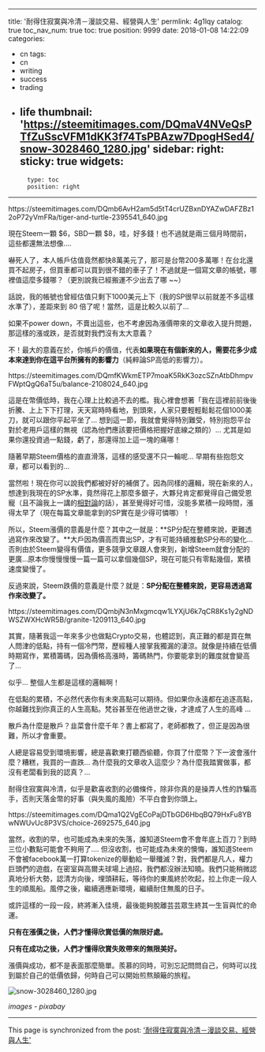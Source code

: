 
---
title: '耐得住寂寞與冷清－漫談交易、經營與人生'
permlink: 4g1lqy
catalog: true
toc_nav_num: true
toc: true
position: 9999
date: 2018-01-08 14:22:09
categories:
- cn
tags:
- cn
- writing
- success
- trading
- life
thumbnail: 'https://steemitimages.com/DQmaV4NVeQsPTfZuSscVFM1dKK3f74TsPBAzw7DpogHSed4/snow-3028460_1280.jpg'
sidebar:
    right:
        sticky: true
widgets:
    -
        type: toc
        position: right
---


<div class='pull-right'>https://steemitimages.com/DQmb6AvH2am5d5tT4crUZBxnDYAZwDAFZBz12oP72yVmFRa/tiger-and-turtle-2395541_640.jpg</div>

現在Steem一顆 $6，SBD一顆 $8，哇，好多錢！也不過就是兩三個月時間前，這些都還無法想像.... 

嚇死人了，本人帳戶估值竟然都快8萬美元了，那可是台幣200多萬哪！在台北還買不起房子，但買車都可以買到很不錯的車子了！不過就是一個寫文章的帳號，哪裡值這麼多錢哪？（更別說我已經搬運不少出去了哪 ~~）

話說，我的帳號也曾經估值只剩下1000美元上下（我的SP很早以前就差不多這樣水準了），差距來到 80 倍了呢！當然，這是比較久以前了...

如果不power down，不賣出這些，也不考慮因為漲價帶來的文章收入提升問題，那這樣的漲或跌，是否就對我們沒有太大意義？

不！最大的意義在於，你帳戶的價值，代表**如果現在有個新來的人，需要花多少成本來達到你在這平台所擁有的影響力**（純粹論SP高低的影響力）。

<div class='pull-right'>https://steemitimages.com/DQmfKWkmETP7moaK5RkK3ozcSZnAtbDhmpvFWptQgQ6aT5u/balance-2108024_640.jpg</div>

這是在幣價低時，我在心理上比較過不去的檻。我心裡會想著「我在這裡前前後後折騰、上上下下打理，天天寫時時看地，到頭來，人家只要輕輕鬆鬆花個1000美刀，就可以跟你平起平坐了... 想到這一節，我就會覺得特別難受，特別抱怨平台對於老用戶這樣的無視（認為他們應該要把價格把握好底線之類的）... 尤其是如果你還投資過一點錢，虧了，那還得加上這一塊的痛哪！

隨著早期Steem價格的直直滑落，這樣的感受還不只一輪呢... 早期有些抱怨文章，都可以看到的...

當然啦！現在你可以說我們都被好好的補償了。因為同樣的邏輯，現在新來的人，想達到我現在的SP水準，竟然得花上那麼多銀子，大夥兒肯定都覺得自己備受恩寵（且不論我上一講的[相對論](https://steemit.com/cn/@deanliu/steem-relativity-of-life)的話），甚至覺得好可惜，沒能多累積一段時間，漲得太早了（現在每篇文章能拿到的SP實在是少得可憐哪）！

所以，Steem漲價的意義是什麼？其中之一就是：**SP分配在整體來說，更難透過寫作來改變了。**大戶因為價高而賣出SP，才有可能持續推動SP分布的變化... 否則由於Steem變得有價值，更多競爭文章跟人會來到，新增Steem就會分配的更廣...原本你慢慢慢慢一篇一篇可以拿個幾個SP，現在可能只有零點幾個，累積速度變慢了。

反過來說，Steem跌價的意義是什麼？就是：**SP分配在整體來說，更容易透過寫作來改變了。** 

<div class='pull-right'>https://steemitimages.com/DQmbjN3nMxgmcqw1LYXjU6k7qCR8Ks1y2gNDWSZWXHcWR5B/granite-1209113_640.jpg</div>

其實，隨著我這一年來多少也做點Crypto交易，也體認到，真正難的都是買在無人問津的低點，持有一個冷門幣，歷經種人接掌我獨漏的淒涼。就像是持續在低價時期寫作，累積籌碼，因為價格高漲時，籌碼熱門，你要能拿到的難度就會變高了... 

似乎... 整個人生都是這樣的邏輯啊！

在低點的累積，不必然代表你有未來高點可以期待。但如果你永遠都在追逐高點，你越難找到你真正的人生高點。梵谷甚至在他過世之後，才達成了人生的高峰 ... 

散戶為什麼是散戶？韭菜會什麼千年？書上都寫了，老師都教了，但正是因為很難，所以才會重要。

人總是容易受到環境影響，總是喜歡東打聽西偷聽，你買了什麼幣？下一波會漲什麼？糟糕，我買的一直跌... 為什麼我的文章收入這麼少？為什麼我踏實做事，都沒有老闆看到我的認真？...

耐得住寂寞與冷清，似乎是歡喜收割的必備條件，除非你真的是操弄人性的詐騙高手，否則天落金幣的好事（與失風的風險）不平白會到你頭上。

<div class='pull-right'>https://steemitimages.com/DQma1Q2VgECoPajDTbGD6HbqBQ79HxFu8YBwNWUvUc8P3VS/choice-2692575_640.jpg</div>

當然，收割的早，也可能成為未來的失落，誰知道Steem會不會年底上百刀？到時三位小數點可能會不夠用了.... 但沒收割，也可能成為未來的懊悔，誰知道Steem不會被facebook萬一打算tokenize的舉動給一舉殲滅？對，我們都是凡人，權力巨頭們的遊戲，在密室與高爾夫球場上過招，我們都沒辦法知曉。我們只能稍微認真地分析大勢，認清方向後，埋頭耕耘，等待你的東風終於吹起，拉上你走一段人生的順風船。風停之後，繼續適應新環境，繼續耐住無風的日子。

或許這樣的一段一段，終將漸入佳境，最後能夠脫離芸芸眾生終其一生盲與忙的命運。

**只有在漲價之後，人們才懂得欣賞低價的無限好處。**

**只有在成功之後，人們才懂得欣賞失敗帶來的無限美好。**

漲價與成功，都不是表面那麼簡單。羨慕的同時，可別忘記問問自己，何時可以找到屬於自己的低價依歸，何時自己可以開始煎熬顛簸的旅程。

![snow-3028460_1280.jpg](https://steemitimages.com/DQmaV4NVeQsPTfZuSscVFM1dKK3f74TsPBAzw7DpogHSed4/snow-3028460_1280.jpg)

*images - pixabay*

- - -

This page is synchronized from the post: ['耐得住寂寞與冷清－漫談交易、經營與人生'](https://steemit.com/@deanliu/4g1lqy)
